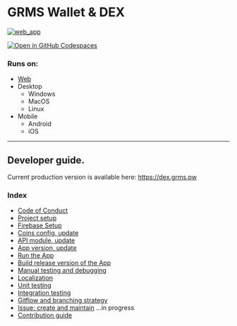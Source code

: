 # GRMS Wallet & DEX


<a href="https://dex.grms.pw" target="_blank">![web_app](https://github.com/KomodoPlatform/komodo-wallet-archive/assets/10762374/ca06f4bc-2e7a-40c6-9e06-e0872a32cbdf)</a>

[![Open in GitHub Codespaces](https://github.com/codespaces/badge.svg)](https://codespaces.new/KomodoPlatform/komodo-wallet?quickstart=1)

### Runs on: 
 - [Web](https://dex.grms.pw)
 - Desktop
   - Windows
   - MacOS
   - Linux
 - Mobile
   - Android
   - iOS

----

## Developer guide.

Current production version is available here: https://dex.grms.pw

### Index
- [Code of Conduct](docs/CODE_OF_CONDUCT.md)
- [Project setup](docs/PROJECT_SETUP.md)
- [Firebase Setup](docs/FIREBASE_SETUP.md)
- [Coins config, update](docs/COINS_CONFIG.md)
- [API module, update](docs/UPDATE_API_MODULE.md)
- [App version, update](docs/UPDATE_APP_VERSION.md)
- [Run the App](docs/BUILD_RUN_APP.md)
- [Build release version of the App](docs/BUILD_RELEASE.md)
- [Manual testing and debugging](docs/MANUAL_TESTING_DEBUGGING.md)
- [Localization](docs/LOCALIZATION.md)
- [Unit testing](docs/UNIT_TESTING.md)
- [Integration testing](docs/INTEGRATION_TESTING.md)
- [Gitflow and branching strategy](docs/GITFLOW_BRANCHING.md)
- [Issue: create and maintain](docs/ISSUE.md) ...in progress
- [Contribution guide](docs/CONTRIBUTION_GUIDE.md)

